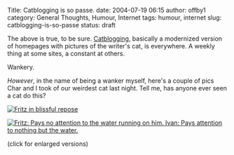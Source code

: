 Title: Catblogging is so passe.
date: 2004-07-19 06:15
author: offby1
category: General Thoughts, Humour, Internet
tags: humour, internet
slug: catblogging-is-so-passe
status: draft

The above is true, to be sure. [Catblogging](http://www.google.com/search?hl=en&lr=&ie=UTF-8&safe=off&q=catblogging&btnG=Search), basically a modernized version of homepages with pictures of the writer\'s cat, is everywhere. A weekly thing at some sites, a constant at others.

Wankery.

*However*, in the name of being a wanker myself, here\'s a couple of pics Char and I took of our weirdest cat last night. Tell me, has anyone ever seen a cat do this?

[![Fritz in blissful repose](http://www.offlineblog.com/images/thumb-Bliss.jpg)](http://www.offlineblog.com/images/Bliss.jpg)

[![Fritz: Pays no attention to the water running on him. Ivan: Pays attention to nothing but the water.](http://www.offlineblog.com/images/thumb-Priorities.jpg)](http://www.offlineblog.com/images/Priorities.jpg)

(click for enlarged versions)
